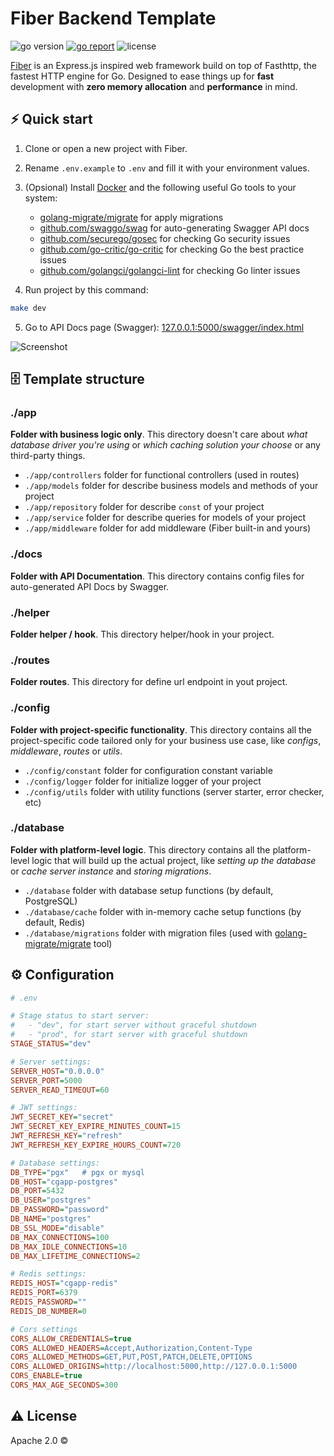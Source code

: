 # Fiber Backend Template 

<img src="https://img.shields.io/badge/Go-1.19+-00ADD8?style=for-the-badge&logo=go" alt="go version" />&nbsp;<a href="https://goreportcard.com/report/github.com/fiber-go-template" target="_blank"><img src="https://img.shields.io/badge/Go_report-A+-success?style=for-the-badge&logo=none" alt="go report" /></a>&nbsp;<img src="https://img.shields.io/badge/license-Apache_2.0-red?style=for-the-badge&logo=none" alt="license" />

[Fiber](https://gofiber.io/) is an Express.js inspired web framework build on top of Fasthttp, the fastest HTTP engine for Go. Designed to ease things up for **fast** development with **zero memory allocation** and **performance** in mind.

## ⚡️ Quick start

1. Clone or open a new project with Fiber.
2. Rename `.env.example` to `.env` and fill it with your environment values.
3. (Opsional) Install [Docker](https://www.docker.com/get-started) and the following useful Go tools to your system:

   - [golang-migrate/migrate](https://github.com/golang-migrate/migrate#cli-usage) for apply migrations
   - [github.com/swaggo/swag](https://github.com/swaggo/swag) for auto-generating Swagger API docs
   - [github.com/securego/gosec](https://github.com/securego/gosec) for checking Go security issues
   - [github.com/go-critic/go-critic](https://github.com/go-critic/go-critic) for checking Go the best practice issues
   - [github.com/golangci/golangci-lint](https://github.com/golangci/golangci-lint) for checking Go linter issues

4. Run project by this command:

```bash
make dev
```

5. Go to API Docs page (Swagger): [127.0.0.1:5000/swagger/index.html](http://127.0.0.1:5000/swagger/index.html)

![Screenshot](https://user-images.githubusercontent.com/11155743/112715187-07dab100-8ef0-11eb-97ea-68d34f2178f6.png)

## 🗄 Template structure

### ./app

**Folder with business logic only**. This directory doesn't care about _what database driver you're using_ or _which caching solution your choose_ or any third-party things.

- `./app/controllers` folder for functional controllers (used in routes)
- `./app/models` folder for describe business models and methods of your project
- `./app/repository` folder for describe `const` of your project
- `./app/service` folder for describe queries for models of your project
- `./app/middleware` folder for add middleware (Fiber built-in and yours)

### ./docs

**Folder with API Documentation**. This directory contains config files for auto-generated API Docs by Swagger.

### ./helper

**Folder helper / hook**. This directory helper/hook in your project.

### ./routes

**Folder routes**. This directory for define url endpoint in yout project.

### ./config

**Folder with project-specific functionality**. This directory contains all the project-specific code tailored only for your business use case, like _configs_, _middleware_, _routes_ or _utils_.

- `./config/constant` folder for configuration constant variable
- `./config/logger` folder for initialize logger of your project
- `./config/utils` folder with utility functions (server starter, error checker, etc)

### ./database

**Folder with platform-level logic**. This directory contains all the platform-level logic that will build up the actual project, like _setting up the database_ or _cache server instance_ and _storing migrations_.

- `./database` folder with database setup functions (by default, PostgreSQL)
- `./database/cache` folder with in-memory cache setup functions (by default, Redis)
- `./database/migrations` folder with migration files (used with [golang-migrate/migrate](https://github.com/golang-migrate/migrate) tool)

## ⚙️ Configuration

```ini
# .env

# Stage status to start server:
#   - "dev", for start server without graceful shutdown
#   - "prod", for start server with graceful shutdown
STAGE_STATUS="dev"

# Server settings:
SERVER_HOST="0.0.0.0"
SERVER_PORT=5000
SERVER_READ_TIMEOUT=60

# JWT settings:
JWT_SECRET_KEY="secret"
JWT_SECRET_KEY_EXPIRE_MINUTES_COUNT=15
JWT_REFRESH_KEY="refresh"
JWT_REFRESH_KEY_EXPIRE_HOURS_COUNT=720

# Database settings:
DB_TYPE="pgx"   # pgx or mysql
DB_HOST="cgapp-postgres"
DB_PORT=5432
DB_USER="postgres"
DB_PASSWORD="password"
DB_NAME="postgres"
DB_SSL_MODE="disable"
DB_MAX_CONNECTIONS=100
DB_MAX_IDLE_CONNECTIONS=10
DB_MAX_LIFETIME_CONNECTIONS=2

# Redis settings:
REDIS_HOST="cgapp-redis"
REDIS_PORT=6379
REDIS_PASSWORD=""
REDIS_DB_NUMBER=0

# Cors settings
CORS_ALLOW_CREDENTIALS=true
CORS_ALLOWED_HEADERS=Accept,Authorization,Content-Type
CORS_ALLOWED_METHODS=GET,PUT,POST,PATCH,DELETE,OPTIONS
CORS_ALLOWED_ORIGINS=http://localhost:5000,http://127.0.0.1:5000
CORS_ENABLE=true
CORS_MAX_AGE_SECONDS=300
```

## ⚠️ License

Apache 2.0 &copy;
